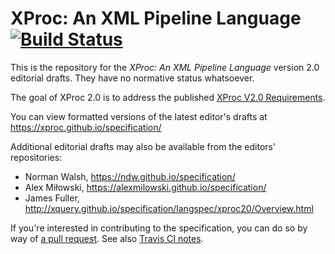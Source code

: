 XProc: An XML Pipeline Language [![Build Status](https://travis-ci.org/xproc/specification.svg?branch=xproc20)](https://travis-ci.org/xproc/specification)
===============================

This is the repository for the
*XProc: An XML Pipeline Language* version 2.0 editorial drafts. They
have no normative status whatsoever.

The goal of XProc 2.0 is to address the published
[XProc V2.0 Requirements](http://www.w3.org/TR/xproc-v2-req/).

You can view formatted versions of the latest editor's drafts at
https://xproc.github.io/specification/

Additional editorial drafts may also be available from the
editors' repositories:

* Norman Walsh, https://ndw.github.io/specification/
* Alex Miłowski, https://alexmilowski.github.io/specification/
* James Fuller, http://xquery.github.io/specification/langspec/xproc20/Overview.html

If you're interested in contributing to the specification, you can
do so by way of [a pull request](https://help.github.com/articles/creating-a-pull-request).
See also [Travis CI notes](CI.adoc).
